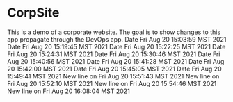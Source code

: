 # CorpSite

This is a demo of a corporate website.  The goal is to show changes to this app propagate through the DevOps app.
Date Fri Aug 20 15:03:59 MST 2021
Date Fri Aug 20 15:19:45 MST 2021
Date Fri Aug 20 15:22:25 MST 2021
Date Fri Aug 20 15:24:31 MST 2021
Date Fri Aug 20 15:30:46 MST 2021
Date Fri Aug 20 15:40:56 MST 2021
Date Fri Aug 20 15:41:28 MST 2021
Date Fri Aug 20 15:42:00 MST 2021
Date Fri Aug 20 15:45:05 MST 2021
Date Fri Aug 20 15:49:41 MST 2021
New line on Fri Aug 20 15:51:43 MST 2021
New line on Fri Aug 20 15:52:10 MST 2021
New line on Fri Aug 20 15:54:46 MST 2021
New line on Fri Aug 20 16:08:04 MST 2021
